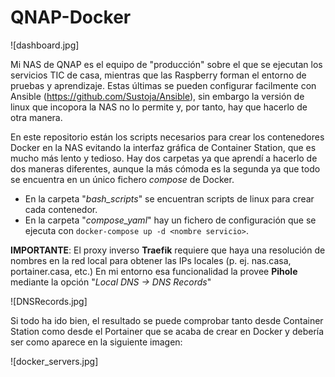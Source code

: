 # QNAP-Docker

![dashboard.jpg]

Mi NAS de QNAP es el equipo de "producción" sobre el que se ejecutan los servicios TIC de casa, mientras que las Raspberry forman el entorno de pruebas y aprendizaje. Estas últimas se pueden configurar facilmente con Ansible (https://github.com/Sustoja/Ansible), sin embargo la versión de linux que incopora la NAS no lo permite y, por tanto, hay que hacerlo de otra manera.

En este repositorio están los scripts necesarios para crear los contenedores Docker en la NAS evitando la interfaz gráfica de Container Station, que es mucho más lento y tedioso. Hay dos carpetas ya que aprendí a hacerlo de dos maneras diferentes, aunque la más cómoda es la segunda ya que todo se encuentra en un único fichero _compose_ de Docker.
- En la carpeta "_bash_scripts_" se encuentran scripts de linux para crear cada contenedor.
- En la carpeta "_compose_yaml_" hay un fichero de configuración que se ejecuta con ```docker-compose up -d <nombre servicio>```.

**IMPORTANTE**: El proxy inverso **Traefik** requiere que haya una resolución de nombres en la red local para obtener las IPs locales (p. ej. nas.casa, portainer.casa, etc.) En mi entorno esa funcionalidad la provee **Pihole** mediante la opción "_Local DNS -> DNS Records_"

![DNSRecords.jpg]

Si todo ha ido bien, el resultado se puede comprobar tanto desde Container Station como desde el Portainer que se acaba de crear en Docker y debería ser como aparece en la siguiente imagen:

![docker_servers.jpg]